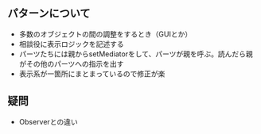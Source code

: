 ## パターンについて
- 多数のオブジェクトの間の調整をするとき（GUIとか）
- 相談役に表示ロジックを記述する
- パーツたちには親からsetMediatorをして、パーツが親を呼ぶ。読んだら親がその他のパーツへの指示を出す
- 表示系が一箇所にまとまっているので修正が楽

## 疑問
- Observerとの違い